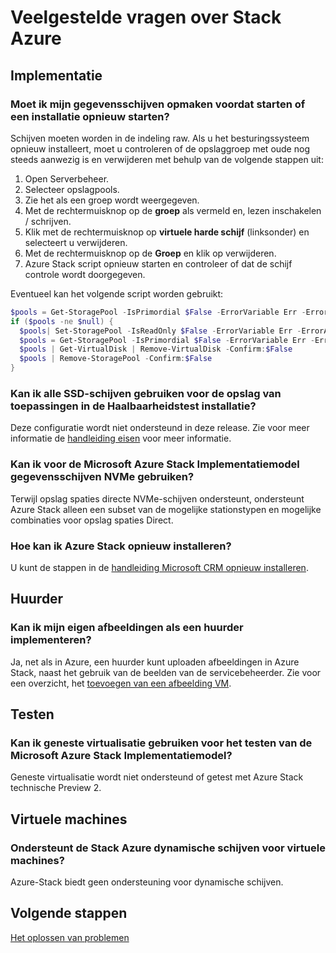 <properties
    pageTitle="Veelgestelde vragen over Stack Azure | Microsoft Azure"
    description="Azure Stack Veelgestelde vragen."
    services="azure-stack"
    documentationCenter=""
    authors="HeathL17"
    manager="byronr"
    editor=""/>

<tags
    ms.service="azure-stack"
    ms.workload="na"
    ms.tgt_pltfrm="na"
    ms.devlang="na"
    ms.topic="article"
    ms.date="10/13/2016"
    ms.author="helaw"/>

# <a name="frequently-asked-questions-for-azure-stack"></a>Veelgestelde vragen over Stack Azure

## <a name="deployment"></a>Implementatie

### <a name="do-i-need-to-format-my-data-disks-before-starting-or-restarting-an-installation"></a>Moet ik mijn gegevensschijven opmaken voordat starten of een installatie opnieuw starten?

Schijven moeten worden in de indeling raw. Als u het besturingssysteem opnieuw installeert, moet u controleren of de opslaggroep met oude nog steeds aanwezig is en verwijderen met behulp van de volgende stappen uit:

1. Open Serverbeheer.
2. Selecteer opslagpools.
3. Zie het als een groep wordt weergegeven.
4. Met de rechtermuisknop op de **groep** als vermeld en, lezen inschakelen / schrijven.
5. Klik met de rechtermuisknop op **virtuele harde schijf** (linksonder) en selecteert u verwijderen.
6. Met de rechtermuisknop op de **Groep** en klik op verwijderen.
7. Azure Stack script opnieuw starten en controleer of dat de schijf controle wordt doorgegeven.

Eventueel kan het volgende script worden gebruikt:

```PowerShell
$pools = Get-StoragePool -IsPrimordial $False -ErrorVariable Err -ErrorAction SilentlyContinue
if ($pools -ne $null) {
  $pools| Set-StoragePool -IsReadOnly $False -ErrorVariable Err -ErrorAction SilentlyContinue
  $pools = Get-StoragePool -IsPrimordial $False -ErrorVariable Err -ErrorAction SilentlyContinue
  $pools | Get-VirtualDisk | Remove-VirtualDisk -Confirm:$False
  $pools | Remove-StoragePool -Confirm:$False
}
```

### <a name="can-i-use-all-ssd-disks-for-the-storage-pool-in-the-poc-installation"></a>Kan ik alle SSD-schijven gebruiken voor de opslag van toepassingen in de Haalbaarheidstest installatie?

Deze configuratie wordt niet ondersteund in deze release.  Zie voor meer informatie de [handleiding eisen](azure-stack-deploy.md) voor meer informatie.

### <a name="can-i-use-nvme-data-disks-for-the-microsoft-azure-stack-poc"></a>Kan ik voor de Microsoft Azure Stack Implementatiemodel gegevensschijven NVMe gebruiken?

Terwijl opslag spaties directe NVMe-schijven ondersteunt, ondersteunt Azure Stack alleen een subset van de mogelijke stationstypen en mogelijke combinaties voor opslag spaties Direct. 

### <a name="how-can-i-reinstall-azure-stack"></a>Hoe kan ik Azure Stack opnieuw installeren?
U kunt de stappen in de [handleiding Microsoft CRM opnieuw installeren](azure-stack-redeploy.md).  

## <a name="tenant"></a>Huurder

### <a name="can-i-deploy-my-own-images-as-a-tenant"></a>Kan ik mijn eigen afbeeldingen als een huurder implementeren?

Ja, net als in Azure, een huurder kunt uploaden afbeeldingen in Azure Stack, naast het gebruik van de beelden van de servicebeheerder. Zie voor een overzicht, het [toevoegen van een afbeelding VM](azure-stack-add-vm-image.md). 

## <a name="testing"></a>Testen

### <a name="can-i-use-nested-virtualization-to-test-the-microsoft-azure-stack-poc"></a>Kan ik geneste virtualisatie gebruiken voor het testen van de Microsoft Azure Stack Implementatiemodel?

Geneste virtualisatie wordt niet ondersteund of getest met Azure Stack technische Preview 2.

## <a name="virtual-machines"></a>Virtuele machines

### <a name="does-azure-stack-support-dynamic-disks-for-virtual-machines"></a>Ondersteunt de Stack Azure dynamische schijven voor virtuele machines?

Azure-Stack biedt geen ondersteuning voor dynamische schijven.

## <a name="next-steps"></a>Volgende stappen

[Het oplossen van problemen](azure-stack-troubleshooting.md)
